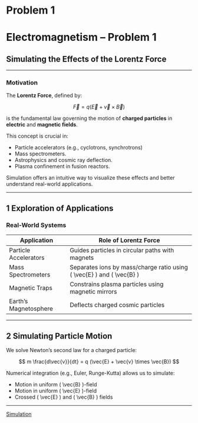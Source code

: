 # Problem 1
# Electromagnetism – Problem 1

## Simulating the Effects of the Lorentz Force

---

###  Motivation

The **Lorentz Force**, defined by:

$$
\vec{F} = q (\vec{E} + \vec{v} \times \vec{B})
$$

is the fundamental law governing the motion of **charged particles** in **electric** and **magnetic fields**.

This concept is crucial in:

-  Particle accelerators (e.g., cyclotrons, synchrotrons)  
-  Mass spectrometers.  
-  Astrophysics and cosmic ray deflection.  
-  Plasma confinement in fusion reactors.

Simulation offers an intuitive way to visualize these effects and better understand real-world applications.

---

## 1 Exploration of Applications

### Real-World Systems

| Application           | Role of Lorentz Force |
|------------------------|------------------------|
| Particle Accelerators  | Guides particles in circular paths with magnets |
| Mass Spectrometers     | Separates ions by mass/charge ratio using \( \vec{E} \) and \( \vec{B} \) |
| Magnetic Traps         | Constrains plasma particles using magnetic mirrors |
| Earth’s Magnetosphere  | Deflects charged cosmic particles |

---

## 2 Simulating Particle Motion

We solve Newton’s second law for a charged particle:

$$
m \frac{d\vec{v}}{dt} = q (\vec{E} + \vec{v} \times \vec{B})
$$

Numerical integration (e.g., Euler, Runge-Kutta) allows us to simulate:

- Motion in uniform \( \vec{B} \)-field  
- Motion in uniform \( \vec{E} \)-field  
- Crossed \( \vec{E} \) and \( \vec{B} \) fields

---
[Simulation](Sim7.html)